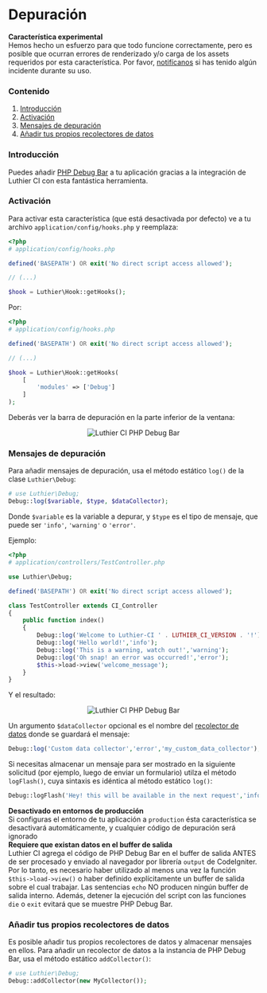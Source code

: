 [//]: # ([author] Anderson Salas)
[//]: # ([meta_description] Puedes añadir PHP Debug Bar a tu aplicación gracias a la integración de Luthier CI con esta fantástica herramienta.  )

# Depuración

<div class="alert alert-warning">
    <i class="fa fa-warning" aria-hidden="true"></i>
    <strong>Característica experimental</strong>
    <br />
    Hemos hecho un esfuerzo para que todo funcione correctamente, pero es posible que ocurran errores de renderizado y/o carga de los assets requeridos por esta característica. Por favor, <a href="https://github.com/ingeniasoftware/luthier-ci/issues/new">notifícanos</a> si has tenido algún incidente durante su uso.
</div>

### Contenido

1. [Introducción](#introduction)
2. [Activación](#activation)
3. [Mensajes de depuración](#debug-messages)
4. [Añadir tus propios recolectores de datos](#add-your-own-data-collectors)


### <a name="introduction"></a> Introducción

Puedes añadir [PHP Debug Bar](http://phpdebugbar.com) a tu aplicación gracias a la integración de Luthier CI con esta fantástica herramienta.

### <a name="activation"></a> Activación

Para activar esta característica (que está desactivada por defecto) ve a tu archivo `application/config/hooks.php` y reemplaza:

```php
<?php
# application/config/hooks.php

defined('BASEPATH') OR exit('No direct script access allowed');

// (...)

$hook = Luthier\Hook::getHooks();
```

Por:

```php
<?php
# application/config/hooks.php

defined('BASEPATH') OR exit('No direct script access allowed');

// (...)

$hook = Luthier\Hook::getHooks(
    [
        'modules' => ['Debug']
    ]
);
```

Deberás ver la barra de depuración en la parte inferior de la ventana:

<p align="center">
    <img src="https://ingenia.me/uploads/2018/06/19/luthier-ci-debugbar.png" alt="Luthier CI PHP Debug Bar" class="img-responsive" />
</p>

### <a name="debug-messages"></a> Mensajes de depuración

Para añadir mensajes de depuración, usa el método estático `log()` de la clase `Luthier\Debug`:

```php
# use Luthier\Debug;
Debug::log($variable, $type, $dataCollector);
```

Donde `$variable` es la variable a depurar, y `$type` es el tipo de mensaje, que puede ser `'info'`, `'warning'` o `'error'`.

Ejemplo:

```php
<?php
# application/controllers/TestController.php

use Luthier\Debug;

defined('BASEPATH') OR exit('No direct script access allowed');

class TestController extends CI_Controller
{
    public function index()
    {
        Debug::log('Welcome to Luthier-CI ' . LUTHIER_CI_VERSION . '!');
        Debug::log('Hello world!','info');
        Debug::log('This is a warning, watch out!','warning');
        Debug::log('Oh snap! an error was occurred!','error');
        $this->load->view('welcome_message');
    }
}
```

Y el resultado:

<p align="center">
    <img src="https://ingenia.me/uploads/2018/06/19/luthier-ci-debugbar-log.png" alt="Luthier CI PHP Debug Bar" class="img-responsive" />
</p>

Un argumento `$dataCollector` opcional es el nombre del [recolector de datos](http://phpdebugbar.com/docs/data-collectors.html) donde se guardará el mensaje:

```php
Debug::log('Custom data collector','error','my_custom_data_collector');
```

Si necesitas almacenar un mensaje para ser mostrado en la siguiente solicitud (por ejemplo, luego de enviar un formulario) utilza el método `logFlash()`, cuya sintaxis es idéntica al método estático `log()`:

```php
Debug::logFlash('Hey! this will be available in the next request','info');
```

<div class="alert alert-success">
    <i class="fa fa-check" aria-hidden="true"></i>
    <strong>Desactivado en entornos de producción</strong>
    <br />
    Si configuras el entorno de tu aplicación a <code>production</code> ésta característica se desactivará automáticamente, y cualquier código de depuración será ignorado
</div>

<div class="alert alert-warning">
    <i class="fa fa-warning" aria-hidden="true"></i>
    <strong>Requiere que existan datos en el buffer de salida</strong>
    <br />
    Luthier CI agrega el código de PHP Debug Bar en el buffer de salida ANTES de ser procesado y enviado al navegador por librería <code>output</code> de CodeIgniter. Por lo tanto, es necesario haber utilizado al menos una vez la función <code>$this->load->view()</code> o haber definido explícitamente un buffer de salida sobre el cual trabajar. Las sentencias <code>echo</code> NO producen ningún buffer de salida interno. Además, detener la ejecución del script con las funciones <code>die</code> o <code>exit</code> evitará que se muestre PHP Debug Bar.
</div>

### <a name="add-your-own-data-collectors"></a> Añadir tus propios recolectores de datos

Es posible añadir tus propios recolectores de datos y almacenar mensajes en ellos. Para añadir un recolector de datos a la instancia de PHP Debug Bar, usa el método estático `addCollector()`:

```php
# use Luthier\Debug;
Debug::addCollector(new MyCollector());
```